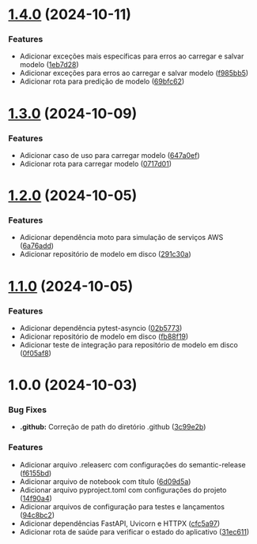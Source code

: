 # [1.4.0](https://github.com/ernane/case-machine-learning-engineer-pleno/compare/v1.3.0...v1.4.0) (2024-10-11)


### Features

* Adicionar exceções mais específicas para erros ao carregar e salvar modelo ([1eb7d28](https://github.com/ernane/case-machine-learning-engineer-pleno/commit/1eb7d28cecbc301bd57ba92d0b5d100738cfbd65))
* Adicionar exceções para erros ao carregar e salvar modelo ([f985bb5](https://github.com/ernane/case-machine-learning-engineer-pleno/commit/f985bb5e4800c6051fba68f5c796f08bcdd2b23d))
* Adicionar rota para predição de modelo ([69bfc62](https://github.com/ernane/case-machine-learning-engineer-pleno/commit/69bfc6221555500dc96514f932276fdb318f117e))

# [1.3.0](https://github.com/ernane/case-machine-learning-engineer-pleno/compare/v1.2.0...v1.3.0) (2024-10-09)


### Features

* Adicionar caso de uso para carregar modelo ([647a0ef](https://github.com/ernane/case-machine-learning-engineer-pleno/commit/647a0eff916067c67190daddf46bd5189a24619e))
* Adicionar rota para carregar modelo ([0717d01](https://github.com/ernane/case-machine-learning-engineer-pleno/commit/0717d0164553c6c00a66eaf9ac47b8edaccae6f8))

# [1.2.0](https://github.com/ernane/case-machine-learning-engineer-pleno/compare/v1.1.0...v1.2.0) (2024-10-05)


### Features

* Adicionar dependência moto para simulação de serviços AWS ([6a76add](https://github.com/ernane/case-machine-learning-engineer-pleno/commit/6a76add0eb38e1ba084887da11976a4f64c87839))
* Adicionar repositório de modelo em disco ([291c30a](https://github.com/ernane/case-machine-learning-engineer-pleno/commit/291c30ac7e7f7de14042ecd178cc60fb79dfd790))

# [1.1.0](https://github.com/ernane/case-machine-learning-engineer-pleno/compare/v1.0.0...v1.1.0) (2024-10-05)


### Features

* Adicionar dependência pytest-asyncio ([02b5773](https://github.com/ernane/case-machine-learning-engineer-pleno/commit/02b57732eea3b5335a303dbf214d6a4e54187ed1))
* Adicionar repositório de modelo em disco ([fb88f19](https://github.com/ernane/case-machine-learning-engineer-pleno/commit/fb88f19513e4020653172f22b783ebb048a72b93))
* Adicionar teste de integração para repositório de modelo em disco ([0f05af8](https://github.com/ernane/case-machine-learning-engineer-pleno/commit/0f05af851608646bbe0d5ec00507ad916195d680))

# 1.0.0 (2024-10-03)


### Bug Fixes

* **.github:** Correção de path do diretório .github ([3c99e2b](https://github.com/ernane/case-machine-learning-engineer-pleno/commit/3c99e2bc46db9d93a497b0a4cf61c8b3ab9c9663))


### Features

* Adicionar arquivo .releaserc com configurações do semantic-release ([f6155bd](https://github.com/ernane/case-machine-learning-engineer-pleno/commit/f6155bd410562a1eddcee9cabb1ceb4cb77c966c))
* Adicionar arquivo de notebook com título ([6d09d5a](https://github.com/ernane/case-machine-learning-engineer-pleno/commit/6d09d5a6db92ffea169448de80bacaf401998be4))
* Adicionar arquivo pyproject.toml com configurações do projeto ([14f90a4](https://github.com/ernane/case-machine-learning-engineer-pleno/commit/14f90a425899e1094101477e6e7521ab949e30fd))
* Adicionar arquivos de configuração para testes e lançamentos ([94c8bc2](https://github.com/ernane/case-machine-learning-engineer-pleno/commit/94c8bc21ee79c99f56d8b23a298ee623abb99581))
* Adicionar dependências FastAPI, Uvicorn e HTTPX ([cfc5a97](https://github.com/ernane/case-machine-learning-engineer-pleno/commit/cfc5a97cb254de6dc064f0176bb30a96f411ac7c))
* Adicionar rota de saúde para verificar o estado do aplicativo ([31ec611](https://github.com/ernane/case-machine-learning-engineer-pleno/commit/31ec61179d5f01c63d11ce16416e1684ac404acc))
